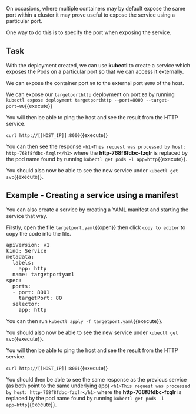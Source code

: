 On occasions, where multiple containers may by default expose the same port within a cluster it may prove useful to expose the service using a particular port. 

One way to do this is to specify the port when exposing the service.

## Task
With the deployment created, we can use **kubectl** to create a service which exposes the Pods on a particular port so that we can access it externally.

We can expose the container port `80` to the external port `8000` of the host.

We can expose our `targetporthttp` deployment on port `80` by running `kubectl expose deployment targetporthttp --port=8000 --target-port=80`{{execute}}

You will then be able to ping the host and see the result from the HTTP service.

`curl http://[[HOST_IP]]:8000`{{execute}}

You can then see the response `<h1>This request was processed by host: http-768f8fdbc-fzqlr</h1>` where the **http-768f8fdbc-fzqlr** is replaced by the pod name found by running `kubectl get pods -l app=http`{{execute}}.

You should also now be able to see the new service under `kubectl get svc`{{execute}}.

## Example - Creating a service using a manifest

You can also create a service by creating a YAML manifest and starting the service that way.

Firstly, open the file `targetport.yaml`{{open}} then click `copy to editor` to copy the code into the file.

<pre class="file"
data-filename="targetport.yaml"
data-target="replace">
apiVersion: v1
kind: Service
metadata:
  labels:
    app: http
  name: targetportyaml
spec:
  ports:
  - port: 8001
    targetPort: 80
  selector:
    app: http</pre>


You can then run `kubectl apply -f targetport.yaml`{{execute}}.

You should also now be able to see the new service under `kubectl get svc`{{execute}}.

You will then be able to ping the host and see the result from the HTTP service.

`curl http://[[HOST_IP]]:8001`{{execute}}

You should then be able to see the same response as the previous service (as both point to the same underlying app)  `<h1>This request was processed by host: http-768f8fdbc-fzqlr</h1>` where the **http-768f8fdbc-fzqlr** is replaced by the pod name found by running `kubectl get pods -l app=http`{{execute}}.
